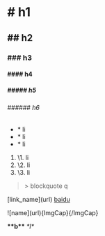# \# h1
## \#\# h2
### \#\#\# h3
#### \#\#\#\# h4
##### \#\#\#\#\# h5
###### \#\#\#\#\#\# h6

* \* li
* \* li
* \* li

1. \1\. li
2. \2\. li
3. \3\. li

> \> blockquote q

 \[link_name\]\(url\)
[baidu](http://baidu.com)

\!\[name\]\(url\)\{ImgCap\}\{\/ImgCap\}

**\*\*b\*\***
*\*l\**

